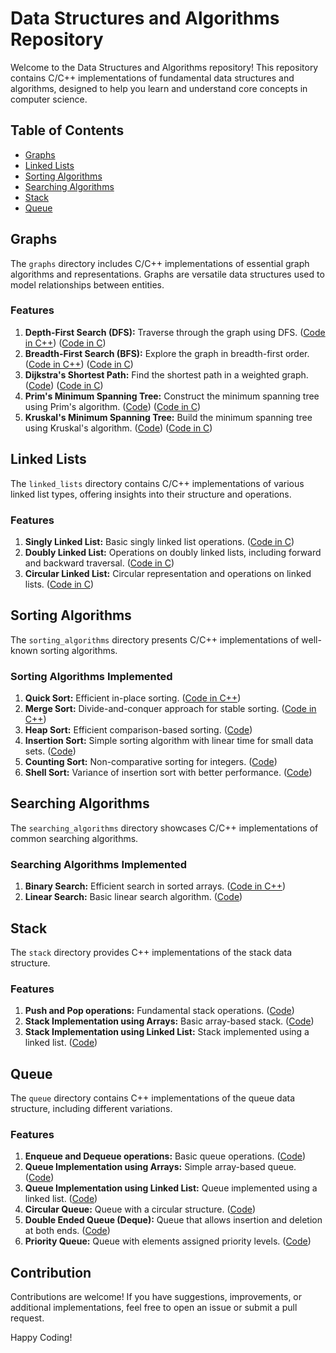 # Data Structures and Algorithms Repository

Welcome to the Data Structures and Algorithms repository! This repository contains C/C++ implementations of fundamental data structures and algorithms, designed to help you learn and understand core concepts in computer science.

## Table of Contents

- [Graphs](#graphs)
- [Linked Lists](#linked-lists)
- [Sorting Algorithms](#sorting-algorithms)
- [Searching Algorithms](#searching-algorithms)
- [Stack](#stack)
- [Queue](#queue)

## Graphs

The `graphs` directory includes C/C++ implementations of essential graph algorithms and representations. Graphs are versatile data structures used to model relationships between entities.

### Features

1. **Depth-First Search (DFS):** Traverse through the graph using DFS. ([Code in C++](./Graphs/DFS.cpp)) ([Code in C](./Graphs/DFS.c))
2. **Breadth-First Search (BFS):** Explore the graph in breadth-first order. ([Code in C++](./Graphs/BFS.cpp)) ([Code in C](./Graphs/BFS.c))
3. **Dijkstra's Shortest Path:** Find the shortest path in a weighted graph. ([Code](./Graphs/Dijkstra.cpp)) ([Code in C](./Graphs/Dijkstra.c))
4. **Prim's Minimum Spanning Tree:** Construct the minimum spanning tree using Prim's algorithm. ([Code](./Graphs/Prim.cpp)) ([Code in C](./Graphs/Prim.c))
5. **Kruskal's Minimum Spanning Tree:** Build the minimum spanning tree using Kruskal's algorithm. ([Code](./Graphs/Kruskal.cpp)) ([Code in C](./Graphs/Kruskal.c))

## Linked Lists

The `linked_lists` directory contains C/C++ implementations of various linked list types, offering insights into their structure and operations.

### Features

1. **Singly Linked List:** Basic singly linked list operations. ([Code in C](./Linked-Llists/SinglyLinkedList.c))
2. **Doubly Linked List:** Operations on doubly linked lists, including forward and backward traversal. ([Code in C](./Linked%20Lists/DoublyLinkedList.c))
3. **Circular Linked List:** Circular representation and operations on linked lists. ([Code in C](./Linked_-Lists/CircularLinkedList.c))

## Sorting Algorithms

The `sorting_algorithms` directory presents C/C++ implementations of well-known sorting algorithms.

### Sorting Algorithms Implemented

1. **Quick Sort:** Efficient in-place sorting. ([Code in C++](./Sorting/2.QuickSort.cpp))
2. **Merge Sort:** Divide-and-conquer approach for stable sorting. ([Code in C++](./Sorting/1.MergeSort.cpp))
3. **Heap Sort:** Efficient comparison-based sorting. ([Code](./sorting_algorithms/HeapSort.cpp))
4. **Insertion Sort:** Simple sorting algorithm with linear time for small data sets. ([Code](./sorting_algorithms/InsertionSort.cpp))
5. **Counting Sort:** Non-comparative sorting for integers. ([Code](./sorting_algorithms/CountingSort.cpp))
6. **Shell Sort:** Variance of insertion sort with better performance. ([Code](./sorting_algorithms/ShellSort.cpp))

## Searching Algorithms

The `searching_algorithms` directory showcases C/C++ implementations of common searching algorithms.

### Searching Algorithms Implemented

1. **Binary Search:** Efficient search in sorted arrays. ([Code in C++](./Searching/1.BinarySearch.cpp))
2. **Linear Search:** Basic linear search algorithm. ([Code](./Searching/LinearSearch.cpp))

## Stack

The `stack` directory provides C++ implementations of the stack data structure.

### Features

1. **Push and Pop operations:** Fundamental stack operations. ([Code](./stack/Stack.cpp))
2. **Stack Implementation using Arrays:** Basic array-based stack. ([Code](./stack/ArrayStack.cpp))
3. **Stack Implementation using Linked List:** Stack implemented using a linked list. ([Code](./stack/LinkedListStack.cpp))

## Queue

The `queue` directory contains C++ implementations of the queue data structure, including different variations.

### Features

1. **Enqueue and Dequeue operations:** Basic queue operations. ([Code](./queue/Queue.cpp))
2. **Queue Implementation using Arrays:** Simple array-based queue. ([Code](./queue/ArrayQueue.cpp))
3. **Queue Implementation using Linked List:** Queue implemented using a linked list. ([Code](./queue/LinkedListQueue.cpp))
4. **Circular Queue:** Queue with a circular structure. ([Code](./queue/CircularQueue.cpp))
5. **Double Ended Queue (Deque):** Queue that allows insertion and deletion at both ends. ([Code](./queue/Deque.cpp))
6. **Priority Queue:** Queue with elements assigned priority levels. ([Code](./queue/PriorityQueue.cpp))

## Contribution

Contributions are welcome! If you have suggestions, improvements, or additional implementations, feel free to open an issue or submit a pull request.

Happy Coding!
